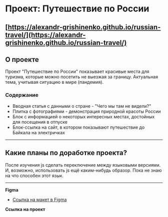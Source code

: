 # **Проект: Путешествие по России**

[https://alexandr-grishinenko.github.io/russian-travel/](https://alexandr-grishinenko.github.io/russian-travel/)
------

## О проекте

Проект "Путешествие по России" показывает красивые места для туризма, которые можно посетить не выезжая за границу.
Актуальная тема, учитывая ситуацию в мире (пандемия).

### Содержание

* Вводная статья с данными о стране - "Чего мы там не видели?"
* Плитка с фотографиями - демонстрация природной красоты России
* Блок с информацией о некоторых интересных местах, достойных для посещения в отпуске
* Блок-ссылка на сайт, в котором показывают путешествие до Байкала на электричках

------

## Какие планы по доработке проекта?

После изучения js сделать переключение между языковыми версиями.
И, возможно, использовать js ещё каким-нибудь образор. Пока не знаю на что способен этот язык.

------

**Figma**

* [Ссылка на макет в Figma](https://www.figma.com/file/5S2WSbEFL6awjVWJ0NWL8Q/Sprint-3_-Russia-_-desktop-mobile?node-id=28503%3A0)

**Ссылка на проект**
